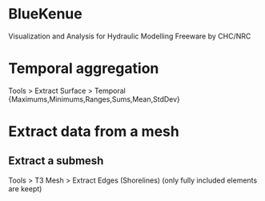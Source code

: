 BlueKenue
=========

Visualization and Analysis for Hydraulic Modelling
Freeware
by CHC/NRC

# Temporal aggregation
Tools > Extract Surface > Temporal {Maximums,Minimums,Ranges,Sums,Mean,StdDev}

# Extract data from a mesh
## Extract a submesh
Tools > T3 Mesh > Extract Edges (Shorelines)
(only fully included elements are keept)

